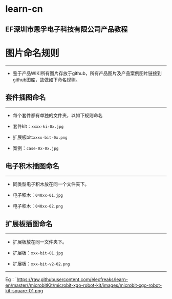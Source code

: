 # learn-cn
## EF深圳市恩孚电子科技有限公司产品教程

# 图片命名规则
---
- 鉴于产品WIKI所有图片存放于github，所有产品图片及产品案例图片链接到github图库，故做如下命名规则。

## 套件插图命名
---
- 每个套件都有单独的文件夹，以如下规则命名

- 套件kit：`xxxx-ki-0x.jpg`

- 扩展板bit:`xxxx-bit-0x.png`

- 案例：`case-0x-0x.jpg`


## 电子积木插图命名
---
- 同类型电子积木放在同一个文件夹下。

- 电子积木：`040xx-01.jpg`

- 电子积木：`040xx-02.png`

## 扩展板插图命名
---
- 扩展板放在同一文件夹下。

- 扩展板：`xxx-bit-01.jpg`

- 扩展板：`xxx-bit-v2-02.png`

---

Eg：`https://raw.githubusercontent.com/elecfreaks/learn-en/master//microbitKit/microbit-xgo-robot-kit/images/microbit-xgo-robot-kit-square-01.png
